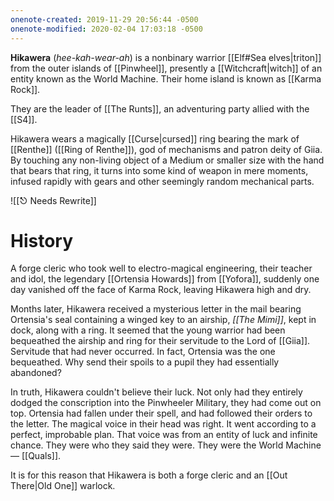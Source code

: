 ```yaml
---
onenote-created: 2019-11-29 20:56:44 -0500
onenote-modified: 2020-02-04 17:03:18 -0500
---
```


**Hikawera** (*hee-kah-wear-ah*) is a nonbinary warrior [[Elf#Sea elves|triton]] from the outer islands of [[Pinwheel]], presently a [[Witchcraft|witch]] of an entity known as the World Machine. Their home island is known as [[Karma Rock]].

They are the leader of [[The Runts]], an adventuring party allied with the [[S4]].

Hikawera wears a magically [[Curse|cursed]] ring bearing the mark of [[Renthe]] ([[Ring of Renthe]]), god of mechanisms and patron deity of Giia. By touching any non-living object of a Medium or smaller size with the hand that bears that ring, it turns into some kind of weapon in mere moments, infused rapidly with gears and other seemingly random mechanical parts.


![[⎋ Needs Rewrite]]

# History

A forge cleric who took well to electro-magical engineering, their teacher and idol, the legendary [[Ortensia Howards]] from [[Yofora]], suddenly one day vanished off the face of Karma Rock, leaving Hikawera high and dry.

Months later, Hikawera received a mysterious letter in the mail bearing Ortensia's seal containing a winged key to an airship, *[[The Mimi]]*, kept in dock, along with a ring. It seemed that the young warrior had been bequeathed the airship and ring for their servitude to the Lord of [[Giia]]. Servitude that had never occurred. In fact, Ortensia was the one bequeathed. Why send their spoils to a pupil they had essentially abandoned?

In truth, Hikawera couldn't believe their luck. Not only had they entirely dodged the conscription into the Pinwheeler Military, they had come out on top. Ortensia had fallen under their spell, and had followed their orders to the letter. The magical voice in their head was right. It went according to a perfect, improbable plan. That voice was from an entity of luck and infinite chance. They were who they said they were. They were the World Machine — [[Quals]].

It is for this reason that Hikawera is both a forge cleric and an [[Out There|Old One]] warlock.
